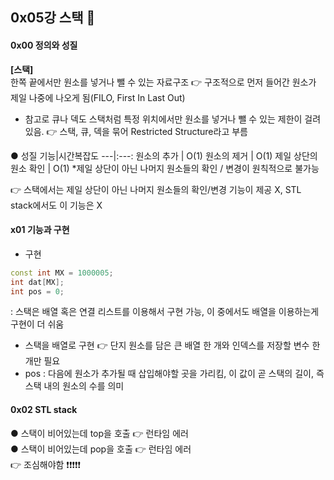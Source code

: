 ## 0x05강 스택 👾
#### 0x00 정의와 성질
**[스택]**
<br>한쪽 끝에서만 원소를 넣거나 뺄 수 있는 자료구조 👉 구조적으로 먼저 들어간 원소가 제일 나중에 나오게 됨(FILO, First In Last Out) <br>
* 참고로 큐나 덱도 스택처럼 특정 위치에서만 원소를 넣거나 뺄 수 있는 제한이 걸려있음. 👉 스택, 큐, 덱을 묶어 Restricted Structure라고 부름

● 성질
기능|시간복잡도
---|:---:
원소의 추가 | O(1)
원소의 제거 | O(1)
제일 상단의 원소 확인 | O(1)
*제일 상단이 아닌 나머지 원소들의 확인 / 변경이 원칙적으로 불가능 

👉 스택에서는 제일 상단이 아닌 나머지 원소들의 확인/변경 기능이 제공 X, STL stack에서도 이 기능은 X

#### x01 기능과 구현
- 구현 

``` C++
const int MX = 1000005;
int dat[MX];
int pos = 0;
```

: 스택은 배열 혹은 연결 리스트를 이용해서 구현 가능, 이 중에서도 배열을 이용하는게 구현이 더 쉬움
- 스택을 배열로 구현 👉 단지 원소를 담은 큰 배열 한 개와 인덱스를 저장할 변수 한 개만 필요
- pos : 다음에 원소가 추가될 때 삽입해야할 곳을 가리킴, 이 값이 곧 스택의 길이, 즉 스택 내의 원소의 수를 의미

#### 0x02 STL stack

● 스택이 비어있는데 top을 호출 👉 런타임 에러 <br>
● 스택이 비어있는데 pop을 호출 👉 런타임 에러 <br>
👉 조심해야함 ❗️❗️❗️❗️❗️
